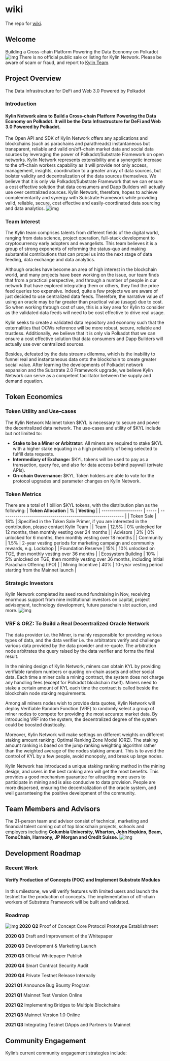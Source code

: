 # wiki
The repo for [wiki](https://wiki.kylin.network/).
## Welcome
Building a Cross-chain Platform Powering the Data Economy on Polkadot
![img](https://gblobscdn.gitbook.com/assets%2F-MGBi4vnGUWIFPwLzm86%2F-MK93u45JhJO1XxWXwkW%2F-MK94l88f8OzW71mmZhW%2Fimage.png?alt=media&token=a20387be-f34a-4735-a667-8feb6a7706d1)
There is no official public sale or listing for Kylin Network. Please be aware of scam or fraud, and report to [Kylin Team](mailto:contact@kylin.network).
## Project Overview
The Data Infrastructure for DeFi and Web 3.0 Powered by Polkadot
### Introduction
#### Kylin Network aims to Build a Cross-chain Platform Powering the Data Economy on Polkadot. It will be the Data Infrastructure for DeFi and Web 3.0 Powered by Polkadot. 
The Open API and SDK of Kylin Network offers any applications and blockchains (such as parachains and parathreads) instantaneous but transparent, reliable and valid on/off-chain market data and social data sources by leveraging the power of Polkadot/Substrate Framework on open networks. Kylin Network represents extensibility and a synergetic increase to the off-chain workers capability as it will provide not only access, management, insights, coordination to a greater array of data sources, but bolster validity and decentralization of the data sources themselves. We believe that it is only via Polkadot/Substrate Framework that we can ensure a cost effective solution that data consumers and Dapp Builders will actually use over centralized sources. Kylin Network, therefore, hopes to achieve complementarity and synergy with Substrate Framework while providing valid, reliable, secure, cost effective and easily-coordinated data sourcing and data analytics.
![img](https://gblobscdn.gitbook.com/assets%2F-MGBi4vnGUWIFPwLzm86%2F-MK3cOMklckXz4wy3HPf%2F-MK3caIcpGtjvo6GW2hs%2Fimage.png?alt=media&token=51838b77-b8c5-49a3-95fd-c90efb0ff6b7)
### Team Interest
The Kylin team comprises talents from different fields of the digital world, ranging from data science, project operation, full-stack development to cryptocurrency early adopters and evangelists. This team believes it is a group of strong exponents of reforming the status-quo and making substantial contributions that can propel us into the next stage of data feeding, data exchange and data analytics.

Although oracles have become an area of high interest in the blockchain world, and many projects have been working on the issue, our team finds that from a practical perspective, and through a number of people in our network that have explored integrating them or others, they find the price feed queries too expensive. Indeed, quite a few projects we are aware of just decided to use centralized data feeds. Therefore, the narrative value of using an oracle may be far greater than practical value (usage) due to cost. So when working through cost of use, this is a key area for Kylin to consider as the validated data feeds will need to be cost effective to drive real usage. 

Kylin seeks to create a validated data repository and economy such that the externalities that OCWs reference will be more robust, secure, reliable and trustless. Additionally, we believe that it is only via Polkadot that we can ensure a cost effective solution that data consumers and Dapp Builders will actually use over centralized sources. 

Besides, defeated by the data streams dilemma, which is the inability to funnel real and instantaneous data onto the blockchain to create greater social value. After learning the developments of Polkadot network expansion and the Substrate 2.0 Framework upgrade, we believe Kylin Network can serve as a competent facilitator between the supply and demand equation.

## Token Economics
### Token Utility and Use-cases
The Kylin Network Mainnet token $KYL is necessary to secure and power the decentralized data network. The use-cases and utility of $KYL include but not limited to:
* **Stake to be a Miner or Arbitrator:** All miners are required to stake $KYL with a higher stake equating in a high probability of being selected to fulfill data requests. 
* **Intermediary of Exchange:** $KYL tokens will be used to pay as a transaction, query fee, and also for data access behind paywall (private APIs). 
* **On-chain Governance:** $KYL Token holders are able to vote for the protocol upgrades and parameter changes on Kylin Network.

### Token Metrics
There are a total of 1 billion $KYL tokens, with the distribution plan as the following:
| **Token Allocation** | **%** | **Vesting**                                            |
| -------------------- | ----- | ------------------------------------------------------------ |
| Token Sale           | 18%   | Specified in the Token Sale Primer, if you are interested in the contribution, please contact Kylin Team |
| Team                 | 12.5% | 0% unlocked for 12 months, then monthly vesting over 24 months |
| Advisors             | 3%    | 0% unlocked for 6 months, then monthly vesting over 18 months |
| Community            | 1.5%  | 2-year vesting periods for marketing campaign and community rewards, e.g. Lockdrop |
| Foundation Reserve   | 15%   | 10% unlocked on TGE, then monthly vesting over 36 months |
| Ecosystem Building   | 10%   | 5% unlocked on TGE, then monthly vesting over 36 months, including Initial Parachain Offering (IPO) |
| Mining Incentive     | 40%   | 10-year vesting period starting from the Mainnet launch |

### Strategic Investors
Kylin Network completed its seed round fundraising in Nov, receiving enormous support from nine institutional investors on capital, project advisement, technology development, future parachain slot auction, and more.
![img](https://gblobscdn.gitbook.com/assets%2F-MGBi4vnGUWIFPwLzm86%2F-MNahZJy5W8J6sp6B0iU%2F-MNatIzmnh376c-kXyzu%2Fimage.png?alt=media&token=d869a76f-3992-4dcb-998d-9378eeee1a43)
### VRF & ORZ: To Build a Real Decentralized Oracle Network
The data provider i.e. the Miner, is mainly responsible for providing various types of data, and the data verifier i.e. the arbitrators verify and challenge various data provided by the data provider and re-quote. The arbitration node arbitrates the query raised by the data verifier and forms the final result.

In the mining design of Kylin Network, miners can obtain KYL by providing verifiable random numbers or quoting on-chain assets and other social data. Each time a miner calls a mining contract, the system does not charge any handling fees (except for Polkadot blockchain itself). Miners need to stake a certain amount of KYL each time the contract is called beside the blockchain node staking requirements. 

Among all miners nodes wish to provide data quotes, Kylin Network will deploy Verifiable Random Function (VRF) to randomly select a group of miner nodes to compete for providing the most accurate market data. By introducing VRF into the system, the decentralized degree of the system could be boosted drastically.

Moreover, Kylin Network will make settings on different weights on different staking amount ranking: Optimal Ranking Zone Model (ORZ). The staking amount ranking is based on the jump ranking weighting algorithm rather than the weighted average of the nodes staking amount. This is to avoid the control of KYL by a few people, avoid monopoly, and break up large nodes.

Kylin Network has introduced a unique staking ranking method in the mining design, and users in the best ranking area will get the most benefits. This provides a good mechanism guarantee for attracting more users to participate in mining and is also conducive to data provision. People are more dispersed, ensuring the decentralization of the oracle system, and well guaranteeing the positive development of the community.

## Team Members and Advisors
The 21-person team and advisor consist of technical, marketing and financial talent coming out of top blockchain projects, schools and employers including **Columbia University, Wharton, John Hopkins, Beam, TomoChain, Harmony, JP Morgan and Credit Suisse.**
![img](https://gblobscdn.gitbook.com/assets%2F-MGBi4vnGUWIFPwLzm86%2F-MNahZJy5W8J6sp6B0iU%2F-MNaj8Thb6ZUBBEJqV9U%2Fimage.png?alt=media&token=935244a8-4e57-4e17-9161-6ca7924269aa)

## Development Roadmap

### Recent Work

#### Verify Production of Concepts (POC) and Implement Substrate Modules

In this milestone, we will verify features with limited users and launch the testnet for the production of concepts. The implementation of off-chain workers of Substrate Framework will be built and validated.

### Roadmap
![img](https://gblobscdn.gitbook.com/assets%2F-MGBi4vnGUWIFPwLzm86%2F-MKhjvbOPusv7Tva6qAz%2F-MKhkXrNrDu2mnK7g2CM%2Fimage.png?alt=media&token=c75ff769-523f-4ef9-95cf-5b177ca1b797)
**2020 Q2** Proof of Concept Core Protocol Prototype Establishment

**2020 Q3** Draft and Improvement of the Whitepaper

**2020 Q3** Development & Marketing Launch

**2020 Q3** Official Whitepaper Publish

**2020 Q4** Smart Contract Security Audit

**2020 Q4** Private Testnet Release Internally

**2021 Q1** Announce Bug Bounty Program

**2021 Q1** Mainnet Test Version Online

**2021 Q2** Implementing Bridges to Multiple Blockchains

**2021 Q3** Mainnet Version 1.0 Online

**2021 Q3** Integrating Testnet DApps and Partners to Mainnet

## Community Engagement

Kylin’s current community engagement strategies include:


